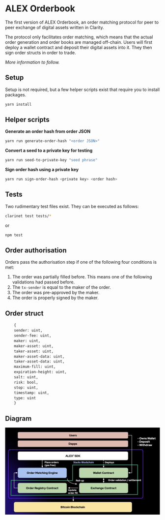 # ALEX Orderbook

The first version of ALEX Orderbook, an order matching protocol for peer to peer exchange of digital assets written in Clarity.

The protocol only facilitates order matching, which means that the actual order generation and order books are managed off-chain. Users will first deploy a wallet contract and deposit their digital assets into it. They then sign order structs in order to trade.

_More information to follow._

## Setup

Setup is not required, but a few helper scripts exist that require you to install packages.

```bash
yarn install
```

## Helper scripts

**Generate an order hash from order JSON**

```bash
yarn run generate-order-hash "<order JSON>"
```

**Convert a seed to a private key for testing**

```bash
yarn run seed-to-private-key "seed phrase"
```

**Sign order hash using a private key**

```bash
yarn run sign-order-hash <private key> <order hash>
```

## Tests

Two rudimentary test files exist. They can be executed as follows:

```bash
clarinet test tests/*
```

or

```bash
npm test
```

## Order authorisation

Orders pass the authorisation step if one of the following four conditions is met:

1. The order was partially filled before. This means one of the following validations had passed before.
2. The `tx-sender` is equal to the maker of the order.
3. The order was pre-approved by the maker.
4. The order is properly signed by the maker.

## Order struct

```lisp
	{
	sender: uint,
	sender-fee: uint,
	maker: uint,
	maker-asset: uint,
	taker-asset: uint,
	maker-asset-data: uint,
	taker-asset-data: uint,
	maximum-fill: uint,
	expiration-height: uint,
	salt: uint,
	risk: bool,
	stop: uint,
	timestamp: uint,
	type: uint
	}
```

## Diagram

![stxdx v1 diagram](assets/alex-v2-orderbook.png)
